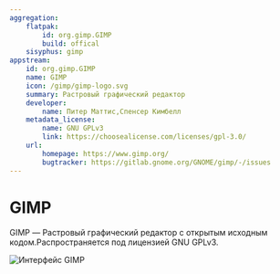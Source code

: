 ```yaml
---
aggregation:
    flatpak:
        id: org.gimp.GIMP
        build: offical
    sisyphus: gimp
appstream:
    id: org.gimp.GIMP
    name: GIMP
    icon: /gimp/gimp-logo.svg
    summary: Растровый графический редактор
    developer:
        name: Питер Маттис,Спенсер Кимбелл
    metadata_license:
        name: GNU GPLv3
        link: https://choosealicense.com/licenses/gpl-3.0/
    url:
        homepage: https://www.gimp.org/
        bugtracker: https://gitlab.gnome.org/GNOME/gimp/-/issues
---
```


# GIMP

GIMP — Растровый графический редактор с открытым исходным кодом.Распространяется под лицензией GNU GPLv3.

![Интерфейс GIMP](/gimp/gimp-1.png)

<!--@include: @apps/_parts/install/content-repo.md-->
<!--@include: @apps/_parts/install/content-flatpak.md-->

